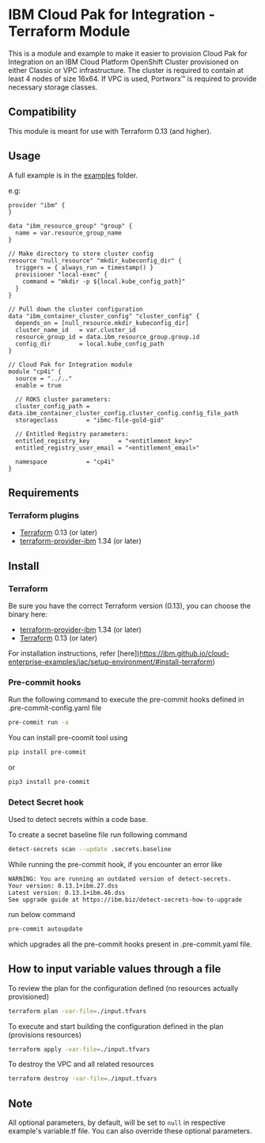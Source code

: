 # IBM Cloud Pak for Integration - Terraform Module

This is a module and example to make it easier to provision Cloud Pak for Integration on an IBM Cloud Platform OpenShift Cluster provisioned on either Classic or VPC infrastructure.  The cluster is required to contain at least 4 nodes of size 16x64. If VPC is used, Portworx™ is required to provide necessary storage classes.

## Compatibility

This module is meant for use with Terraform 0.13 (and higher).

## Usage

A full example is in the [examples](./examples/cp4i) folder.

e.g:

```hcl
provider "ibm" {
}

data "ibm_resource_group" "group" {
  name = var.resource_group_name
}

// Make directory to store cluster config
resource "null_resource" "mkdir_kubeconfig_dir" {
  triggers = { always_run = timestamp() }
  provisioner "local-exec" {
    command = "mkdir -p ${local.kube_config_path}"
  }
}

// Pull down the cluster configuration
data "ibm_container_cluster_config" "cluster_config" {
  depends_on = [null_resource.mkdir_kubeconfig_dir]
  cluster_name_id   = var.cluster_id
  resource_group_id = data.ibm_resource_group.group.id
  config_dir        = local.kube_config_path
}

// Cloud Pak for Integration module
module "cp4i" {
  source = "../.."
  enable = true

  // ROKS cluster parameters:
  cluster_config_path = data.ibm_container_cluster_config.cluster_config.config_file_path
  storageclass        = "ibmc-file-gold-gid"

  // Entitled Registry parameters:
  entitled_registry_key        = "<entitlement_key>"
  entitled_registry_user_email = "<entitlement_email>"

  namespace           = "cp4i"
}

```

## Requirements

### Terraform plugins

- [Terraform](https://www.terraform.io/downloads.html) 0.13 (or later)
- [terraform-provider-ibm](https://github.com/IBM-Cloud/terraform-provider-ibm) 1.34 (or later)

## Install

### Terraform

Be sure you have the correct Terraform version (0.13), you can choose the binary here:

- [terraform-provider-ibm](https://github.com/IBM-Cloud/terraform-provider-ibm/releases) 1.34 (or later)
- [Terraform](https://releases.hashicorp.com/terraform/) 0.13 (or later)

For installation instructions, refer [here])https://ibm.github.io/cloud-enterprise-examples/iac/setup-environment/#install-terraform)

### Pre-commit hooks

Run the following command to execute the pre-commit hooks defined in .pre-commit-config.yaml file

```bash
pre-commit run -a
```

You can install pre-coomit tool using

```bash
pip install pre-commit
```

or

```bash
pip3 install pre-commit
```

### Detect Secret hook

Used to detect secrets within a code base.

To create a secret baseline file run following command

```bash
detect-secrets scan --update .secrets.baseline
```

While running the pre-commit hook, if you encounter an error like

```console
WARNING: You are running an outdated version of detect-secrets.
Your version: 0.13.1+ibm.27.dss
Latest version: 0.13.1+ibm.46.dss
See upgrade guide at https://ibm.biz/detect-secrets-how-to-upgrade
```

run below command

```bash
pre-commit autoupdate
```

which upgrades all the pre-commit hooks present in .pre-commit.yaml file.

## How to input variable values through a file

To review the plan for the configuration defined (no resources actually provisioned)

```bash
terraform plan -var-file=./input.tfvars
```

To execute and start building the configuration defined in the plan (provisions resources)

```bash
terraform apply -var-file=./input.tfvars
```

To destroy the VPC and all related resources

```bash
terraform destroy -var-file=./input.tfvars
```

## Note

All optional parameters, by default, will be set to `null` in respective example's variable.tf file. You can also override these optional parameters.
